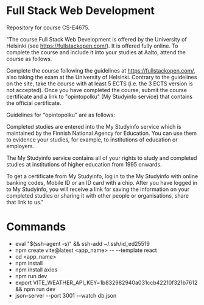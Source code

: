 # Full Stack Web Development
Repository for course CS-E4675.

"The course Full Stack Web Development is offered by the University of Helsinki (see https://fullstackopen.com/). It is offered fully online. To complete the course and include it into your studies at Aalto, attend the course as follows.

Complete the course following the guidelines at https://fullstackopen.com/, also taking the exam at the University of Helsinki. Contrary to the guidelines on the site, take the course with at least 5 ECTS (i.e. the 3 ECTS version is not accepted). Once you have completed the course, submit the course certificate and a link to "opintopolku" (My Studyinfo service) that contains the official certificate.

Guidelines for "opintopolku" are as follows:

Completed studies are entered into the My Studyinfo service which is maintained by the Finnish National Agency for Education. You can use them to evidence your studies, for example, to institutions of education or employers.

The My Studyinfo service contains all of your rights to study and completed studies at institutions of higher education from 1995 onwards.

To get a certificate from My Studyinfo, log in to the My Studyinfo with online banking codes, Mobile ID or an ID card with a chip.
After you have logged in to My Studyinfo, you will receive a link for saving the information on your completed studies or sharing it with other people or organisations, share that link to us."

# Commands
- eval "$(ssh-agent -s)" && ssh-add ~/.ssh/id_ed25519
- npm create vite@latest <app_name> -- --template react
- cd <app_name>
- npm install
- npm install axios
- npm run dev
- export VITE_WEATHER_API_KEY=1b832982940a031ccb42210f321b7612 && npm run dev
- json-server --port 3001 --watch db.json